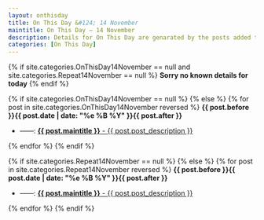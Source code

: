 ```yaml
---
layout: onthisday
title: On This Day &#124; 14 November
maintitle: On This Day — 14 November
description: Details for On This Day are genarated by the posts added to the website so the content is subject to changes/updates over time.
categories: [On This Day]
---
```


{% if site.categories.OnThisDay14November == null and site.categories.Repeat14November == null %}
<strong>Sorry no known details for today</strong>
{% endif %}

{% if site.categories.OnThisDay14November == null %}
{% else %}
{% for post in site.categories.OnThisDay14November reversed %}
<strong>{{ post.before }}{{ post.date | date: "%e %B %Y" }}{{ post.after }}</strong>
<ul>
<li> ——: <a class="{{ post.class }}" href="{{ post.url }}"><strong>{{ post.maintitle }}</strong> - {{ post.post_description }}</a></li>
</ul>
{% endfor %}
{% endif %}

{% if site.categories.Repeat14November == null %}
{% else %}
{% for post in site.categories.Repeat14November reversed %}
<strong>{{ post.before }}{{ post.date | date: "%e %B %Y" }}{{ post.after }}</strong>
<ul>
<li> ——: <a class="{{ post.class }}" href="{{ post.url }}"><strong>{{ post.maintitle }}</strong> - {{ post.post_description }}</a></li>
</ul>
{% endfor %}
{% endif %}
